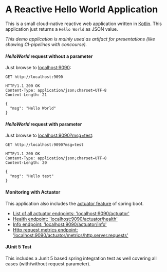 # A Reactive Hello World Application

This is a small cloud-native reactive web application written in [Kotlin](https://kotlinlang.org/). This application just returns
a ```Hello World``` as JSON value.

_This demo application is mainly used as artifact for presentations 
(like showing CI-pipelines with concourse)._

#### _HelloWorld_ request without a parameter

Just browse to [localhost:9090](http://localhost:9090):

```
GET http://localhost:9090

HTTP/1.1 200 OK
Content-Type: application/json;charset=UTF-8
Content-Length: 21

{
  "msg": "Hello World"
}
```

#### _HelloWorld_ request with parameter

Just browse to [localhost:9090?msg=test](http://localhost:9090?msg=test):

```
GET http://localhost:9090?msg=test

HTTP/1.1 200 OK
Content-Type: application/json;charset=UTF-8
Content-Length: 20

{
  "msg": "Hello test"
}
```

#### Monitoring with Actuator

This application also includes the 
[actuator feature](https://docs.spring.io/spring-boot/docs/current/reference/htmlsingle/#production-ready) of spring boot.

* [List of all actuator endpoints: 'localhost:9090/actuator'](http://localhost:9090/actuator)
* [Health endpoint: 'localhost:9090/actuator/health'](http://localhost:9090/actuator/health)
* [Info endpoint: 'localhost:9090/actuator/info'](http://localhost:9090/actuator/info)
* [Http request metrics endpoint: 'localhost:9090/actuator/metrics/http.server.requests'](http://localhost:9090/actuator/metrics/http.server.requests)

#### JUnit 5 Test

This includes a Junit 5 based spring integration test as well covering all
cases (with/without request parameter).